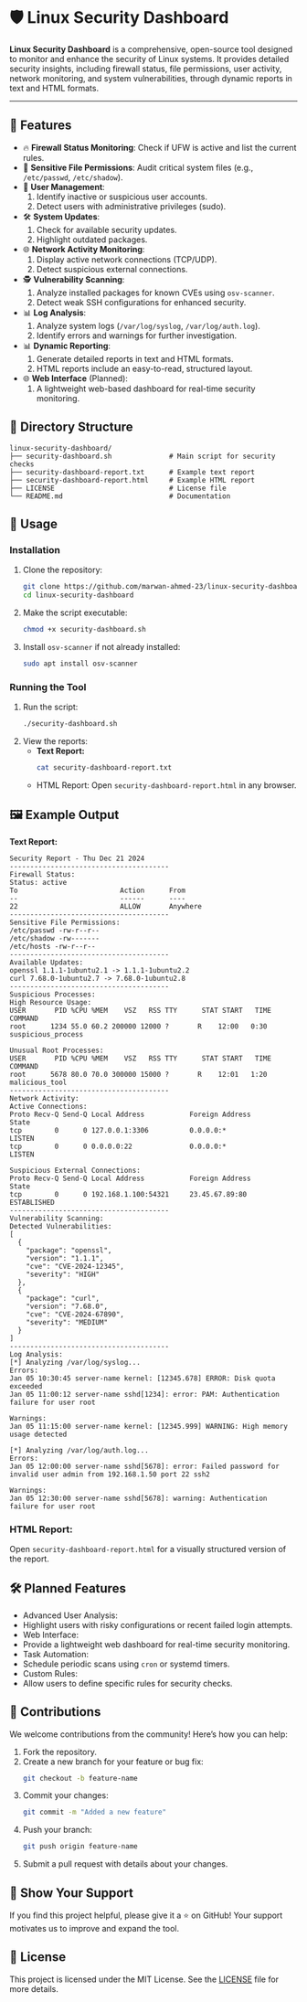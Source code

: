 # 🛡️ Linux Security Dashboard

**Linux Security Dashboard** is a comprehensive, open-source tool designed to monitor and enhance the security of Linux systems. It provides detailed security insights, including firewall status, file permissions, user activity, network monitoring, and system vulnerabilities, through dynamic reports in text and HTML formats.

---

## 🚀 Features

- 🔥 **Firewall Status Monitoring**: Check if UFW is active and list the current rules.
- 🔐 **Sensitive File Permissions**: Audit critical system files (e.g., `/etc/passwd`, `/etc/shadow`).
- 👤 **User Management**:
  1. Identify inactive or suspicious user accounts.
  2. Detect users with administrative privileges (sudo).
- 🛠️ **System Updates**:
  1. Check for available security updates.
  2. Highlight outdated packages.
- 🌐 **Network Activity Monitoring**:
  1. Display active network connections (TCP/UDP).
  2. Detect suspicious external connections.
- 🕵️ **Vulnerability Scanning**:
  1. Analyze installed packages for known CVEs using `osv-scanner`.
  2. Detect weak SSH configurations for enhanced security.
- 📊 **Log Analysis**:
  1. Analyze system logs (`/var/log/syslog`, `/var/log/auth.log`).
  2. Identify errors and warnings for further investigation.
- 📊 **Dynamic Reporting**:
  1. Generate detailed reports in text and HTML formats.
  2. HTML reports include an easy-to-read, structured layout.
- 🌐 **Web Interface** (Planned):
  1. A lightweight web-based dashboard for real-time security monitoring.

## 📂 Directory Structure

```plaintext
linux-security-dashboard/
├── security-dashboard.sh              # Main script for security checks
├── security-dashboard-report.txt      # Example text report
├── security-dashboard-report.html     # Example HTML report
├── LICENSE                            # License file
└── README.md                          # Documentation
```

## 📖 Usage

### Installation

1. Clone the repository:
   ```bash
   git clone https://github.com/marwan-ahmed-23/linux-security-dashboard.git
   cd linux-security-dashboard
   ```
2. Make the script executable:
   ```bash
   chmod +x security-dashboard.sh
   ```
3. Install `osv-scanner` if not already installed:
   ```bash
   sudo apt install osv-scanner
   ```

### Running the Tool

1. Run the script:
   ```bash
   ./security-dashboard.sh
   ```
2. View the reports:
   - **Text Report:**
     ```bash
     cat security-dashboard-report.txt
     ```
   - HTML Report: Open `security-dashboard-report.html` in any browser.

## 🖼️ Example Output

**Text Report:**

```plaintext
Security Report - Thu Dec 21 2024
---------------------------------------
Firewall Status:
Status: active
To                         Action      From
--                         ------      ----
22                         ALLOW       Anywhere
---------------------------------------
Sensitive File Permissions:
/etc/passwd -rw-r--r--
/etc/shadow -rw-------
/etc/hosts -rw-r--r--
---------------------------------------
Available Updates:
openssl 1.1.1-1ubuntu2.1 -> 1.1.1-1ubuntu2.2
curl 7.68.0-1ubuntu2.7 -> 7.68.0-1ubuntu2.8
---------------------------------------
Suspicious Processes:
High Resource Usage:
USER       PID %CPU %MEM    VSZ   RSS TTY      STAT START   TIME COMMAND
root      1234 55.0 60.2 200000 12000 ?       R    12:00   0:30 suspicious_process

Unusual Root Processes:
USER       PID %CPU %MEM    VSZ   RSS TTY      STAT START   TIME COMMAND
root      5678 80.0 70.0 300000 15000 ?       R    12:01   1:20 malicious_tool
---------------------------------------
Network Activity:
Active Connections:
Proto Recv-Q Send-Q Local Address           Foreign Address         State
tcp        0      0 127.0.0.1:3306          0.0.0.0:*               LISTEN
tcp        0      0 0.0.0.0:22              0.0.0.0:*               LISTEN

Suspicious External Connections:
Proto Recv-Q Send-Q Local Address           Foreign Address         State
tcp        0      0 192.168.1.100:54321     23.45.67.89:80          ESTABLISHED
---------------------------------------
Vulnerability Scanning:
Detected Vulnerabilities:
[
  {
    "package": "openssl",
    "version": "1.1.1",
    "cve": "CVE-2024-12345",
    "severity": "HIGH"
  },
  {
    "package": "curl",
    "version": "7.68.0",
    "cve": "CVE-2024-67890",
    "severity": "MEDIUM"
  }
]
---------------------------------------
Log Analysis:
[*] Analyzing /var/log/syslog...
Errors:
Jan 05 10:30:45 server-name kernel: [12345.678] ERROR: Disk quota exceeded
Jan 05 11:00:12 server-name sshd[1234]: error: PAM: Authentication failure for user root

Warnings:
Jan 05 11:15:00 server-name kernel: [12345.999] WARNING: High memory usage detected

[*] Analyzing /var/log/auth.log...
Errors:
Jan 05 12:00:00 server-name sshd[5678]: error: Failed password for invalid user admin from 192.168.1.50 port 22 ssh2

Warnings:
Jan 05 12:30:00 server-name sshd[5678]: warning: Authentication failure for user root
```

### HTML Report:

Open `security-dashboard-report.html` for a visually structured version of the report.

## 🛠️ Planned Features

- Advanced User Analysis:
- Highlight users with risky configurations or recent failed login attempts.
- Web Interface:
- Provide a lightweight web dashboard for real-time security monitoring.
- Task Automation:
- Schedule periodic scans using `cron` or systemd timers.
- Custom Rules:
- Allow users to define specific rules for security checks.

## 🤝 Contributions

We welcome contributions from the community! Here’s how you can help:

1. Fork the repository.
2. Create a new branch for your feature or bug fix:
   ```bash
   git checkout -b feature-name
   ```
3. Commit your changes:
   ```bash
   git commit -m "Added a new feature"
   ```
4. Push your branch:
   ```bash
   git push origin feature-name
   ```
5. Submit a pull request with details about your changes.

## 🌟 Show Your Support

If you find this project helpful, please give it a ⭐ on GitHub! Your support motivates us to improve and expand the tool.

## 🔖 License

This project is licensed under the MIT License. See the [LICENSE](LICENSE) file for more details.
